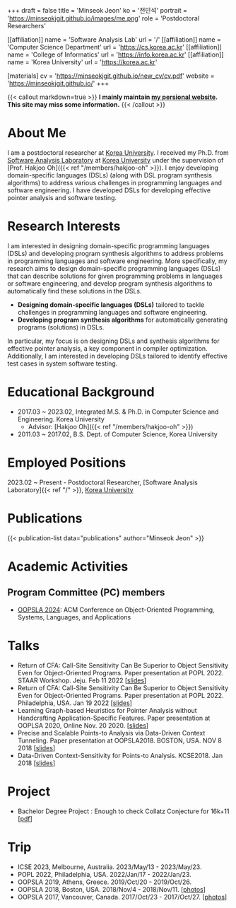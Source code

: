 +++
draft = false
title = 'Minseok Jeon'
ko = '전민석'
portrait = 'https://minseokjgit.github.io/images/me.png'
role = 'Postdoctoral Researchers'

[[affiliation]]
name = 'Software Analysis Lab'
url = '/'
[[affiliation]]
name = 'Computer Science Department'
url = 'https://cs.korea.ac.kr'
[[affiliation]]
name = 'College of Informatics'
url = 'https://info.korea.ac.kr'
[[affiliation]]
name = 'Korea University'
url = 'https://korea.ac.kr'

[materials]
cv = 'https://minseokjgit.github.io/new_cv/cv.pdf'
website = 'https://minseokjgit.github.io/'
+++

{{< callout markdown=true >}}
**I mainly maintain [my persional website](https://minseokjgit.github.io). This site may miss some information.**
{{< /callout >}}

# About Me
I am a postdoctoral researcher at [Korea University](https://korea.ac.kr). I received my Ph.D. from [Software Analysis Laboratory](https://prl.korea.ac.kr) at [Korea University](https://korea.ac.kr) under the supervision of [Prof. Hakjoo Oh]({{< ref "/members/hakjoo-oh" >}}). I enjoy developing domain-specific languages (DSLs) (along with DSL program synthesis algorithms) to address various challenges in programming languages and software engineering. I have developed DSLs for developing effective pointer analysis and software testing.


# Research Interests
I am interested in designing domain-specific programming languages (DSLs) and developing program synthesis algorithms to address problems in programming languages and software engineering. More specifically, my research aims to design domain-specific programming languages (DSLs) that can describe solutions for given programming problems in languages or software engineering, and develop program synthesis algorithms to automatically find these solutions in the DSLs.

- **Designing domain-specific languages (DSLs)** tailored to tackle challenges in programming languages and software engineering.
- **Developing program synthesis algorithms** for automatically generating programs (solutions) in DSLs.

In particular, my focus is on designing DSLs and synthesis algorithms for effective pointer analysis, a key component in compiler optimization. Additionally, I am interested in developing DSLs tailored to identify effective test cases in system software testing.

# Educational Background
- 2017.03 ~ 2023.02, Integrated M.S. & Ph.D. in Computer Science and Engineering. Korea University
    - Advisor: [Hakjoo Oh]({{< ref "/members/hakjoo-oh" >}})
- 2011.03 ~ 2017.02, B.S. Dept. of Computer Science, Korea University

# Employed Positions
2023.02 ~ Present - Postdoctoral Researcher, [Software Analysis Laboratory]{{< ref "/" >}}, [Korea University](https://korea.ac.kr)

# Publications
{{< publication-list data="publications" author="Minseok Jeon" >}}


# Academic Activities

## Program Committee (PC) members
- [OOPSLA 2024](https://2024.splashcon.org/track/splash-2024-oopsla): ACM Conference on Object-Oriented Programming, Systems, Languages, and Applications
 

# Talks
- Return of CFA: Call-Site Sensitivity Can Be Superior to Object Sensitivity Even for Object-Oriented Programs. Paper presentation at POPL 2022. STAAR Workshop. Jeju. Feb 11 2022 [[slides](https://minseokjgit.github.io/papers/CFA_slides.pdf)]
- Return of CFA: Call-Site Sensitivity Can Be Superior to Object Sensitivity Even for Object-Oriented Programs. Paper presentation at POPL 2022. Philadelphia, USA. Jan 19 2022 [[slides](https://minseokjgit.github.io/papers/POPL22_slides.pdf)]
- Learning Graph-based Heuristics for Pointer Analysis without Handcrafting Application-Specific Features. Paper presentation at OOPLSA 2020, Online Nov. 20 2020. [[slides](https://minseokjgit.github.io/papers/oopsla2020_slide.pdf)]
- Precise and Scalable Points-to Analysis via Data-Driven Context Tunneling. Paper presentation at OOPSLA2018. BOSTON, USA. NOV 8 2018 [[slides](https://minseokjgit.github.io/papers/oopsla18_slides.pdf)]
- Data-Driven Context-Sensitivity for Points-to Analysis. KCSE2018. Jan 2018 [[slides](https://minseokjgit.github.io/papers/KCSESlide.pdf)]
 

# Project
- Bachelor Degree Project : Enough to check Collatz Conjecture for 16k+11 [[pdf](https://minseokjgit.github.io/papers/ccPaper.pdf)]
 
# Trip
- ICSE 2023, Melbourne, Australia. 2023/May/13 - 2023/May/23.
- POPL 2022, Philadelphia, USA. 2022/Jan/17 - 2022/Jan/23.
- OOPSLA 2019, Athens, Greece. 2019/Oct/20 - 2019/Oct/26.
- OOPSLA 2018, Boston, USA. 2018/Nov/4 - 2018/Nov/11. [[photos](https://photos.google.com/share/AF1QipP7fy5Ns5z4Sy1TYTuPEp77spDsrG6wZPjp2LxGqDA2WKlmwOmFHuG4uRxETTGpFw?key=WGhVOWtPRkpLS0xpWEpKVEthNWczZXpxV0ZvNUlR)]
- OOPSLA 2017, Vancouver, Canada. 2017/Oct/23 - 2017/Oct/27. [[photos](https://photos.google.com/share/AF1QipMzIt3Jd4yTlwBg-at0ocKlGelQ08QT3M13hP6b79Xo4IE8xGLBvwxzMlmL8gYXYw?key=Z0tQOFV3RDFsRXNfc1ExQ2haWDRJTFlBZkZHQkFR)]
